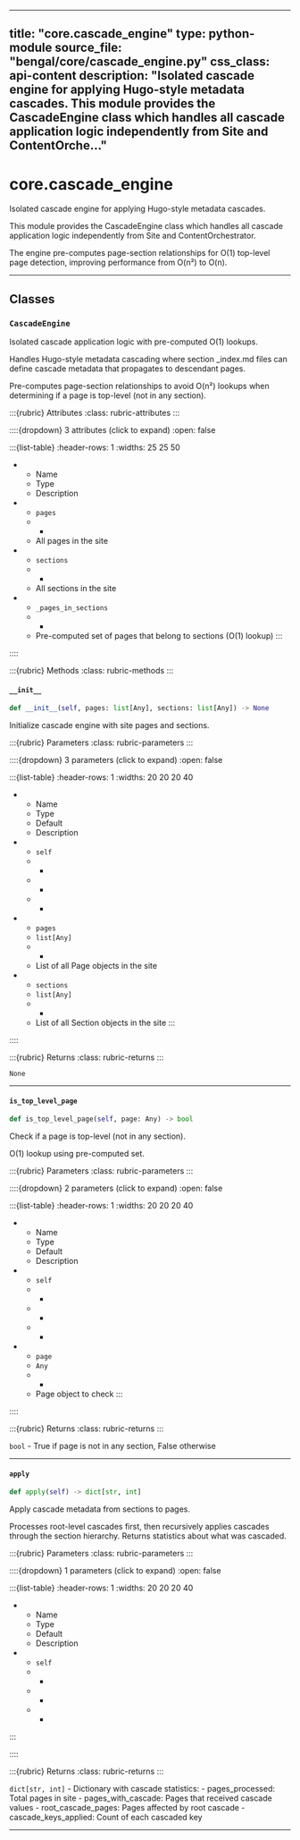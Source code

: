 
---
title: "core.cascade_engine"
type: python-module
source_file: "bengal/core/cascade_engine.py"
css_class: api-content
description: "Isolated cascade engine for applying Hugo-style metadata cascades.  This module provides the CascadeEngine class which handles all cascade application logic independently from Site and ContentOrche..."
---

# core.cascade_engine

Isolated cascade engine for applying Hugo-style metadata cascades.

This module provides the CascadeEngine class which handles all cascade
application logic independently from Site and ContentOrchestrator.

The engine pre-computes page-section relationships for O(1) top-level
page detection, improving performance from O(n²) to O(n).

---

## Classes

### `CascadeEngine`


Isolated cascade application logic with pre-computed O(1) lookups.

Handles Hugo-style metadata cascading where section _index.md files
can define cascade metadata that propagates to descendant pages.

Pre-computes page-section relationships to avoid O(n²) lookups
when determining if a page is top-level (not in any section).


:::{rubric} Attributes
:class: rubric-attributes
:::

::::{dropdown} 3 attributes (click to expand)
:open: false

:::{list-table}
:header-rows: 1
:widths: 25 25 50

* - Name
  - Type
  - Description
* - `pages`
  - -
  - All pages in the site
* - `sections`
  - -
  - All sections in the site
* - `_pages_in_sections`
  - -
  - Pre-computed set of pages that belong to sections (O(1) lookup)
:::

::::


:::{rubric} Methods
:class: rubric-methods
:::
#### `__init__`
```python
def __init__(self, pages: list[Any], sections: list[Any]) -> None
```

Initialize cascade engine with site pages and sections.



:::{rubric} Parameters
:class: rubric-parameters
:::

::::{dropdown} 3 parameters (click to expand)
:open: false

:::{list-table}
:header-rows: 1
:widths: 20 20 20 40

* - Name
  - Type
  - Default
  - Description
* - `self`
  - -
  - -
  - -
* - `pages`
  - `list[Any]`
  - -
  - List of all Page objects in the site
* - `sections`
  - `list[Any]`
  - -
  - List of all Section objects in the site
:::

::::

:::{rubric} Returns
:class: rubric-returns
:::

`None`




---
#### `is_top_level_page`
```python
def is_top_level_page(self, page: Any) -> bool
```

Check if a page is top-level (not in any section).

O(1) lookup using pre-computed set.



:::{rubric} Parameters
:class: rubric-parameters
:::

::::{dropdown} 2 parameters (click to expand)
:open: false

:::{list-table}
:header-rows: 1
:widths: 20 20 20 40

* - Name
  - Type
  - Default
  - Description
* - `self`
  - -
  - -
  - -
* - `page`
  - `Any`
  - -
  - Page object to check
:::

::::

:::{rubric} Returns
:class: rubric-returns
:::

`bool` - True if page is not in any section, False otherwise




---
#### `apply`
```python
def apply(self) -> dict[str, int]
```

Apply cascade metadata from sections to pages.

Processes root-level cascades first, then recursively applies
cascades through the section hierarchy. Returns statistics about
what was cascaded.



:::{rubric} Parameters
:class: rubric-parameters
:::

::::{dropdown} 1 parameters (click to expand)
:open: false

:::{list-table}
:header-rows: 1
:widths: 20 20 20 40

* - Name
  - Type
  - Default
  - Description
* - `self`
  - -
  - -
  - -
:::

::::

:::{rubric} Returns
:class: rubric-returns
:::

`dict[str, int]` - Dictionary with cascade statistics:
    - pages_processed: Total pages in site
    - pages_with_cascade: Pages that received cascade values
    - root_cascade_pages: Pages affected by root cascade
    - cascade_keys_applied: Count of each cascaded key




---
